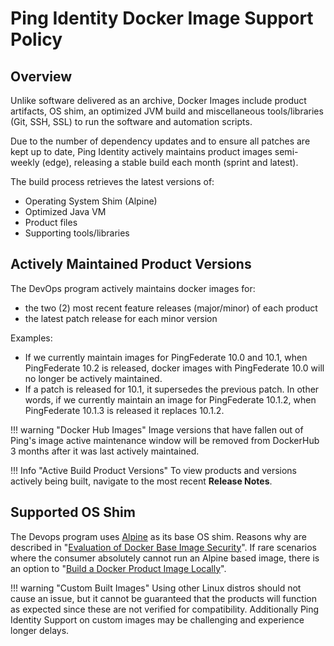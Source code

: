 # Ping Identity Docker Image Support Policy

## Overview

Unlike software delivered as an archive, Docker Images include product artifacts, OS shim, an optimized JVM build
and miscellaneous tools/libraries (Git, SSH, SSL) to run the software and automation scripts.

Due to the number of dependency updates and to ensure all patches are kept up to date, Ping Identity actively maintains product images semi-weekly (edge), releasing a stable build each month (sprint and latest).

The build process retrieves the latest versions of:

* Operating System Shim (Alpine)
* Optimized Java VM
* Product files
* Supporting tools/libraries

## Actively Maintained Product Versions

The DevOps program actively maintains docker images for:

* the two (2) most recent feature releases (major/minor) of each product
* the latest patch release for each minor version

Examples:

* If we currently maintain images for PingFederate 10.0 and 10.1, when PingFederate 10.2 is released, docker images with PingFederate 10.0 will no longer be actively maintained.
* If a patch is released for 10.1, it supersedes the previous patch. In other words, if we currently maintain an image for PingFederate 10.1.2, when PingFederate 10.1.3 is released it replaces 10.1.2.

!!! warning "Docker Hub Images"
    Image versions that have fallen out of Ping's image active maintenance window will be removed from DockerHub 3 months after it was last actively maintained.

!!! Info "Active Build Product Versions"
    To view products and versions actively being built, navigate to the most recent **Release Notes**.

## Supported OS Shim

The Devops program uses [Alpine](https://hub.docker.com/_/alpine) as its base OS shim. Reasons why are described in "[Evaluation of Docker Base Image Security](./dockerImageSecurity.md)".
If rare scenarios where the consumer absolutely cannot run an Alpine based image, there is an option to "[Build a Docker Product Image Locally](./buildLocal.md)".

!!! warning "Custom Built Images" 
    Using other Linux distros should not cause an issue, but it cannot be guaranteed that the products will function as expected since these are not verified for compatibility. Additionally Ping Identity Support on custom images may be challenging and experience longer delays. 
